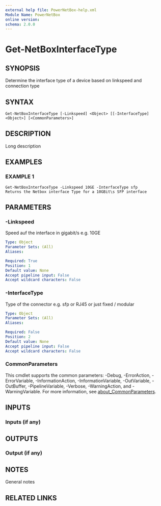 ```yaml
---
external help file: PowerNetBox-help.xml
Module Name: PowerNetBox
online version:
schema: 2.0.0
---
```


# Get-NetBoxInterfaceType

## SYNOPSIS
Determine the interface type of a device based on linkspeed and connection type

## SYNTAX

```
Get-NetBoxInterfaceType [-Linkspeed] <Object> [[-InterfaceType] <Object>] [<CommonParameters>]
```

## DESCRIPTION
Long description

## EXAMPLES

### EXAMPLE 1
```
Get-NetBoxInterfaceType -Linkspeed 10GE -InterfaceType sfp
Returns the Netbox interface Type for a 10GBit\s SFP interface
```

## PARAMETERS

### -Linkspeed
Speed auf the interface in gigabit/s e.g.
10GE

```yaml
Type: Object
Parameter Sets: (All)
Aliases:

Required: True
Position: 1
Default value: None
Accept pipeline input: False
Accept wildcard characters: False
```

### -InterfaceType
Type of the connector e.g.
sfp or RJ45 or just fixed / modular

```yaml
Type: Object
Parameter Sets: (All)
Aliases:

Required: False
Position: 2
Default value: None
Accept pipeline input: False
Accept wildcard characters: False
```

### CommonParameters
This cmdlet supports the common parameters: -Debug, -ErrorAction, -ErrorVariable, -InformationAction, -InformationVariable, -OutVariable, -OutBuffer, -PipelineVariable, -Verbose, -WarningAction, and -WarningVariable. For more information, see [about_CommonParameters](http://go.microsoft.com/fwlink/?LinkID=113216).

## INPUTS

### Inputs (if any)
## OUTPUTS

### Output (if any)
## NOTES
General notes

## RELATED LINKS

